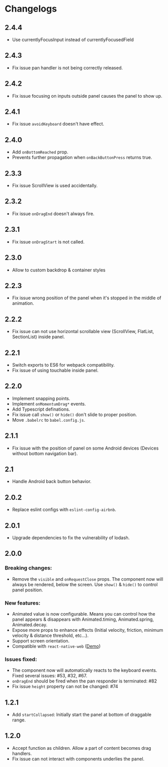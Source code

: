 # Changelogs

## 2.4.4
- Use currentlyFocusInput instead of currentlyFocusedField

## 2.4.3
- Fix issue pan handler is not being correctly released.

## 2.4.2
- Fix issue focusing on inputs outside panel causes the panel to show up.

## 2.4.1
- Fix issue `avoidKeyboard` doesn't have effect.

## 2.4.0

- Add `onBottomReached` prop.
- Prevents further propagation when `onBackButtonPress` returns true.

## 2.3.3

- Fix issue ScrollView is used accidentally.

## 2.3.2

- Fix issue `onDragEnd` doesn't always fire.

## 2.3.1

- Fix issue `onDragStart` is not called.

## 2.3.0

- Allow to custom backdrop & container styles

## 2.2.3

- Fix issue wrong position of the panel when it's stopped in the middle of animation.

## 2.2.2

- Fix issue can not use horizontal scrollable view (ScrollView, FlatList, SectionList) inside panel.

## 2.2.1

- Switch exports to ES6 for webpack compatibility.
- Fix issue of using touchable inside panel.

## 2.2.0

- Implement snapping points.
- Implement `onMomentumDrag*` events.
- Add Typescript definations.
- Fix issue call `show()` or `hide()` don't slide to proper position.
- Move `.babelrc` to `babel.config.js`.

## 2.1.1

- Fix issue with the position of panel on some Android devices (Devices without bottom navigation bar).

## 2.1

- Handle Android back button behavior.

## 2.0.2

- Replace eslint configs with `eslint-config-airbnb`.

## 2.0.1

- Upgrade dependencies to fix the vulnerability of lodash.

## 2.0.0

### Breaking changes:

- Remove the `visible` and `onRequestClose` props. The component now will always be rendered, below the screen. Use `show()` & `hide()` to control panel position.

### New features:

- Animated value is now configurable. Means you can control how the panel appears & disappears with Animated.timing, Animated.spring, Animated.decay.
- Expose more props to enhance effects (Initial velocity, friction, minimum velocity & distance threshold, etc...).
- Support screen orientation.
- Compatible with `react-native-web` ([Demo](https://codesandbox.io/s/3440ox733m))

### Issues fixed:

- The component now will automatically reacts to the keyboard events. Fixed several issues: #53, #32, #67.
- `onDragEnd` should be fired when the pan responder is terminated: #82
- Fix issue `height` property can not be changed: #74

## 1.2.1

- Add `startCollapsed`: Initially start the panel at bottom of draggable range.

## 1.2.0

- Accept function as children. Allow a part of content becomes drag handlers.
- Fix issue can not interact with components underlies the panel.
